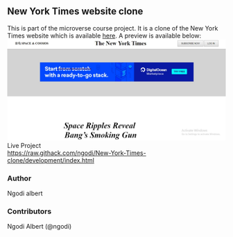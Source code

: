 New York Times website clone
----------------------------

This is part of the microverse course project. It is a clone of the New York Times website which is available [here](https://www.nytimes.com/2014/03/18/science/space/detection-of-waves-in-space-buttresses-landmark-theory-of-big-bang.html?_r=0). A preview is available below: ![](assets/images/nyt.jpg) Live Project  
https://raw.githack.com/ngodi/New-York-Times-clone/development/index.html

### Author

Ngodi albert

### Contributors


Ngodi Albert (@ngodi)
